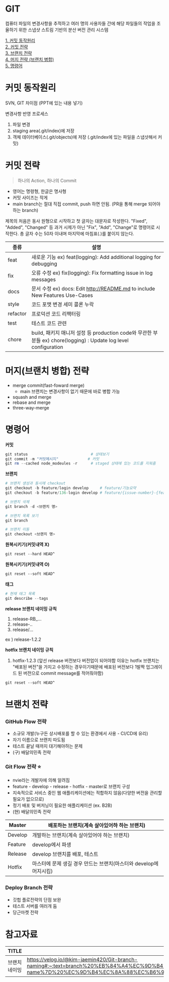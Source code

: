 # GIT
컴퓨터 파일의 변경사항을 추적하고 여러 명의 사용자들 간에 해당 파일들의 작업을 조율하기 위한 스냅샷 스트림 기반의 분산 버전 관리 시스템

[1. 커밋 동작원리](#커밋-동작원리)  
[2. 커밋 전략](#커밋-전략)  
[3. 브랜치 전략](#브랜치-전략)  
[4. 머지 전략 (브랜치 병합)](#머지브랜치-병합-전략)  
[5. 명령어](#명령어)  

# 커밋 동작원리
SVN, GIT 차이점 (PPT에 있는 내용 넣기)

변경사항 반영 프로세스
1. 파일 변경
2. staging area(.git/index)에 저장
3. 객체 데이터베이스(.git/objects)에 저장 (.git/index에 있는 파일을 스냅샷해서 커밋)

# 커밋 전략
> 하나의 Action, 하나의 Commit

- 영어는 명령형, 한글은 명사형
- 커밋 사이즈는 작게
- main branch는 절대 직접 commit, push 하면 안됨. (PR을 통해 merge 되어야 하는 branch)

제목의 처음은 동사 원형으로 시작하고 첫 글자는 대문자로 작성한다. "Fixed", "Added", "Changed" 등 과거 시제가 아닌 "Fix", "Add", "Change"로 명령어로 시작한다. 총 글자 수는 50자 이내며 마지막에 마침표(.)를 붙이지 않는다.

| 종류 | 설명 |
| --- | --- |
| feat  | 새로운 기능 ex) feat(logging): Add additional logging for debugging |
| fix | 오류 수정 ex) fix(logging): Fix formatting issue in log messages |
| docs | 문서 수정 ex) docs: Edit http://README.md to include New Features Use-Cases |
| style | 코드 포맷 변경 세미 콜론 누락 |
| refactor | 프로덕션 코드 리팩터링 |
| test | 테스트 코드 관련 |
| chore | build, 패키지 매니저 설정 등 production code와 무관한 부분들 ex) chore(logging) : Update log level configuration |

# 머지(브랜치 병합) 전략
- merge commit(fast-foward merge)
    - main 브랜치는 변경사항이 없기 때문에 바로 병합 가능 
- squash and merge
- rebase and merge
- three-way-merge

# 명령어
**커밋**

```powershell
git status                            # 상태보기
git commit -m "커밋메시지"             # 커밋
git rm --cached node_modeules -r      # staged 상태에 있는 코드를 지워줌
```

**브랜치**

```powershell
# 브랜치 생성과 동시에 checkout
git checkout -b feature/login develop     # feature/기능요약
git checkout -b feature/136-login develop # feature/{issue-number}-{feature-name}

# 브랜치 삭제
git branch -d <브랜치 명>

# 브랜치 목록 보기
git branch

# 브랜치 이동
git checkout <브랜치 명>
```

**원복시키기(커밋내역 X)**

```markdown
git reset --hard HEAD^
```

**원복시키기(커밋내역 O)**

```markdown
git reset --soft HEAD^
```

**태그**

```powershell
# 현재 태그 목록
git describe --tags
```

**release 브랜치 네이밍 규칙**
1. release-RB_...
2. release-..
3. release/...

ex )
release-1.2.2

**hotfix 브랜치 네이밍 규칙**
1. hotfix-1.2.3 
(앞선 release 버전보다 버전업이 되어야함
이유는 hotfix 브랜치는 "배포된 버전"을 가지고 수정하는 경우이기때문에
배포된 버전보다 1발짝 업그레이드 된 버전으로 commit message를 적어줘야함)

```markdown
git reset --soft HEAD^
```

# 브랜치 전략
### GitHub Flow 전략

- 소규모 개발(누구든 상시배포를 할 수 있는 환경에서 사용 - CI/CD에 유리)
- 자기 이름으로 브랜치 따도됨
- 테스트 끝날 때까지 대기해야하는 문제
- (구) 배달의민족 전략

### Git Flow 전략 ⭐
- nvie라는 개발자에 의해 알려짐
- feature - develop - release - hotfix - master로 브랜치 구성
- 지속적으로 서비스 중인 웹 애플리케이션에는 적합하지 않음(다양한 버전을 관리할 필요가 없으므로)
- 정기 배포 및 버저닝이 필요한 애플리케이션 (ex. B2B)
- (현) 배달의민족 전략

| Master | 배포하는 브랜치(계속 살아있어햐 하는 브랜치) |
| --- | --- |
| Develop | 개발하는 브랜치(계속 살아있어야 하는 브랜치) |
| Feature | develop에서 파생 |
| Release | develop 브랜치를 배포, 테스트 |
| Hotfix | 마스터에 문제 생길 경우 만드는 브랜치(마스터와 develop에 머지시킴) |

### Deploy Branch 전략

- 깃헙 플로전략의 단점 보완
- 테스트 서버를 여러개 둠
- 당근마켓 전략

# 참고자료
|TITLE|URL|
|---|---|
|브랜치 네이밍|https://velog.io/@kim-jaemin420/Git-branch-naming#:~:text=branch%20%EB%84%A4%EC%9D%B4%EB%B0%8D%20%EA%B7%9C%EC%B9%99%201%20%EC%96%B4%EB%96%A4%20%EC%9D%B4%EB%A6%84%EB%8F%84%20%EA%B0%80%EB%8A%A5%ED%95%98%EB%8B%A4.%20%EB%8B%A8%2C,%7Bfeature-name%7D%20%EC%9D%B4%EC%8A%88%EC%B6%94%EC%A0%81%EC%9D%84%20%EC%82%AC%EC%9A%A9%ED%95%9C%EB%8B%A4%EB%A9%B4%20%EC%9D%B4%EC%99%80%20%EA%B0%99%EC%9D%80%20%ED%98%95%EC%8B%9D%EC%9D%84%20%EB%94%B0%EB%A5%B8%EB%8B%A4.%20|